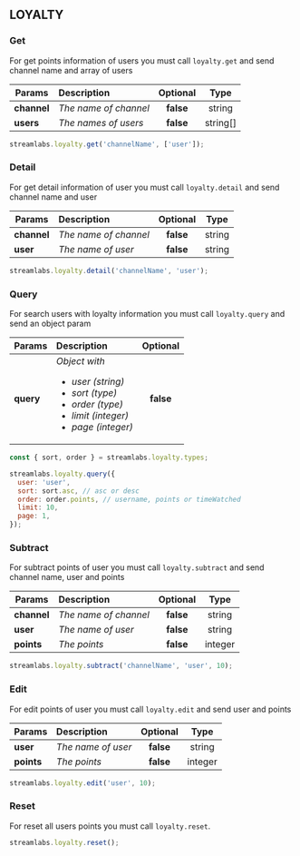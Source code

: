 ## LOYALTY

### Get
For get points information of users you must call `loyalty.get` and send channel name and array of users

| Params       | Description     | Optional | Type |
| --------     |:---------------| :-----:| :-----:|
| **channel**     | *The name of channel* | **false** |  string |
| **users** | *The names of users* | **false** | string[] |

```js
streamlabs.loyalty.get('channelName', ['user']);
```

### Detail
For get detail information of user you must call `loyalty.detail` and send channel name and user

| Params       | Description     | Optional | Type |
| --------     |:---------------| :-----:| :-----:|
| **channel**     | *The name of channel* | **false** |  string |
| **user** | *The name of user* | **false** | string |

```js
streamlabs.loyalty.detail('channelName', 'user');
```

### Query
For search users with loyalty information you must call `loyalty.query` and send an object param

| Params   | Description     | Optional | 
| -------- |:---------------| :-----:|
| **query**  | *Object with <ul>  <li>user (string)</li>  <li>sort (type)</li> <li>order (type)</li> <li>limit (integer)</li> <li>page (integer)</li></ul>* | **false** |

```js
const { sort, order } = streamlabs.loyalty.types;

streamlabs.loyalty.query({
  user: 'user',
  sort: sort.asc, // asc or desc
  order: order.points, // username, points or timeWatched 
  limit: 10,
  page: 1,
});
```

### Subtract
For subtract points of user you must call `loyalty.subtract` and send channel name, user and points

| Params       | Description     | Optional | Type |
| --------     |:---------------| :-----:| :-----:|
| **channel**     | *The name of channel* | **false** |  string |
| **user** | *The name of user* | **false** | string |
| **points** | *The points* | **false** | integer |

```js
streamlabs.loyalty.subtract('channelName', 'user', 10);
```

### Edit
For edit points of user you must call `loyalty.edit` and send user and points

| Params       | Description     | Optional | Type |
| --------     |:---------------| :-----:| :-----:|
| **user** | *The name of user* | **false** | string |
| **points** | *The points* | **false** | integer |

```js
streamlabs.loyalty.edit('user', 10);
```

### Reset
For reset all users points you must call `loyalty.reset`.

```js
streamlabs.loyalty.reset();
```
